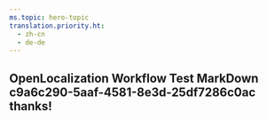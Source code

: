 ```yaml
---
ms.topic: hero-topic
translation.priority.ht: 
  - zh-cn
  - de-de
---
```

## OpenLocalization Workflow Test MarkDown c9a6c290-5aaf-4581-8e3d-25df7286c0ac thanks!
